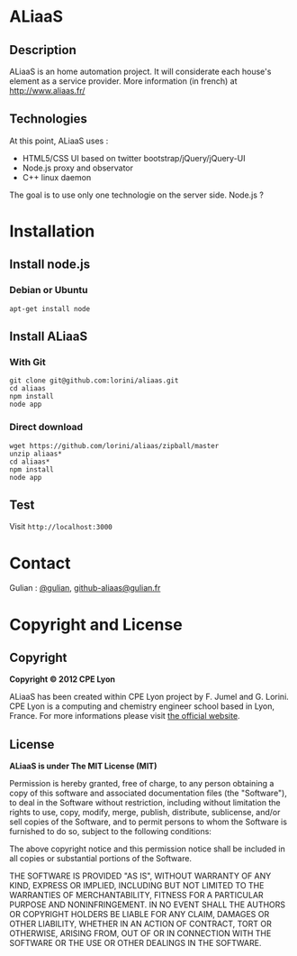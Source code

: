 ALiaaS
======

Description
-----------

ALiaaS is an home automation project. It will considerate each house's element as a service provider. More information (in french) at http://www.aliaas.fr/

Technologies
------------

At this point, ALiaaS uses : 
 - HTML5/CSS UI based on twitter bootstrap/jQuery/jQuery-UI 
 - Node.js proxy and observator
 - C++ linux daemon

The goal is to use only one technologie on the server side. Node.js ? 

Installation
============

Install node.js
---------------

### Debian or Ubuntu
```
apt-get install node  
```


Install ALiaaS 
--------------

### With Git

```
git clone git@github.com:lorini/aliaas.git
cd aliaas
npm install
node app
```

### Direct download 

```
wget https://github.com/lorini/aliaas/zipball/master
unzip aliaas*
cd aliaas*
npm install 
node app
```

Test
----

Visit `http://localhost:3000`


Contact
=======

Gulian : [@gulian](http://twitter.com/gulian), [github-aliaas@gulian.fr](github-aliaas@gulian.fr) 

Copyright and License
=====================

Copyright
---------

**Copyright © 2012 CPE Lyon**

ALiaaS has been created within CPE Lyon project by F. Jumel and G. Lorini. CPE Lyon is a computing and chemistry engineer school based in Lyon, France. For more informations please visit [the official website](http://www.cpe.fr).

License
-------

**ALiaaS is under The MIT License (MIT)**

Permission is hereby granted, free of charge, to any person obtaining a copy of this software and associated documentation files (the "Software"), to deal in the Software without restriction, including without limitation the rights to use, copy, modify, merge, publish, distribute, sublicense, and/or sell copies of the Software, and to permit persons to whom the Software is furnished to do so, subject to the following conditions:
 
The above copyright notice and this permission notice shall be included in all copies or substantial portions of the Software.
 
THE SOFTWARE IS PROVIDED "AS IS", WITHOUT WARRANTY OF ANY KIND, EXPRESS OR IMPLIED, INCLUDING BUT NOT LIMITED TO THE WARRANTIES OF MERCHANTABILITY, FITNESS FOR A PARTICULAR PURPOSE AND NONINFRINGEMENT. IN NO EVENT SHALL THE AUTHORS OR COPYRIGHT HOLDERS BE LIABLE FOR ANY CLAIM, DAMAGES OR OTHER LIABILITY, WHETHER IN AN ACTION OF CONTRACT, TORT OR OTHERWISE, ARISING FROM, OUT OF OR IN CONNECTION WITH THE SOFTWARE OR THE USE OR OTHER DEALINGS IN THE SOFTWARE.
